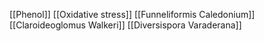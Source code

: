 [[Phenol]]
[[Oxidative stress]]
[[Funneliformis Caledonium]]
[[Claroideoglomus Walkeri]]
[[Diversispora Varaderana]]
